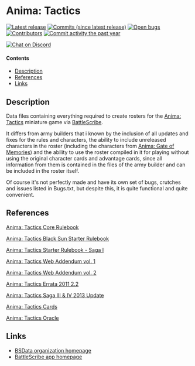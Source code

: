 Anima: Tactics
==================

[![Latest release](https://img.shields.io/github/release/SulLind/BSData-Anima-Tactics-.svg?style=flat-square)](https://github.com/SulLind/BSData-Anima-Tactics-/releases/latest)
[![Commits (since latest release)](https://img.shields.io/github/commits-since/SulLind/BSData-Anima-Tactics-/latest.svg?style=flat-square)](https://github.com/SulLind/BSData-Anima-Tactics-/releases)
[![Open bugs](https://img.shields.io/github/issues/SulLind/BSData-Anima-Tactics-/bug.svg?style=flat-square&label=bugs)](https://github.com/BSData/TemplateDataRepo/issues?q=is%3Aissue+is%3Aopen+label%3Abug)
[![Contributors](https://img.shields.io/github/contributors/SulLind/BSData-Anima-Tactics-.svg?style=flat-square)](https://github.com/SulLind/BSData-Anima-Tactics-/graphs/contributors)
[![Commit activity the past year](https://img.shields.io/github/commit-activity/y/SulLind/BSData-Anima-Tactics-.svg?style=flat-square)](https://github.com/SulLind/BSData-Anima-Tactics-/pulse/monthly)

[![Chat on Discord](https://img.shields.io/discord/558412685981777922.svg?logo=discord&style=popout-square)](https://www.bsdata.net/discord)

#### Contents ####

* [Description][]
* [References][]
* [Links][]

## Description ##
[Description]: #description

Data files containing everything required to create rosters for the [Anima: Tactics](https://boardgamegeek.com/boardgame/27028/anima-tactics) miniature game via [BattleScribe](https://www.battlescribe.net/?tab=news).

It differs from army builders that i known by the inclusion of all updates and fixes for the rules and characters, the ability to include unreleased characters in the roster (including the characters from [Anima: Gate of Memories](https://en.wikipedia.org/wiki/Anima:_Gate_of_Memories)) and the ability to use the roster compiled in it for playing without using the original character cards and advantage cards, since all information from them is contained in the files of the army builder and can be included in the roster itself.

Of course it's not perfectly made and have its own set of bugs, crutches and issues listed in Bugs.txt, but despite this, it is quite functional and quite convenient.

## References ##
[References]: #references
[Anima: Tactics Core Rulebook](https://www.mediafire.com/file/34brwkz1eyasqi0/AT_-_Core_Rulebook.pdf/file)

[Anima: Tactics Black Sun Starter Rulebook](https://www.mediafire.com/file/tr1eosm7zxavwnm/AT_-_Black_Sun_Starter_Rulebook.pdf/file)

[Anima: Tactics Starter Rulebook - Saga I](https://www.mediafire.com/file/8obvjrrvnsugby3/AT_-_Starter_Rulebook_Saga_I.pdf/file)

[Anima: Tactics Web Addendum vol. 1](https://www.mediafire.com/file/6lxvng0ku923vhn/AT_-_Web_Addendum_vol._1.pdf/file)

[Anima: Tactics Web Addendum vol. 2](https://www.mediafire.com/file/ruq5vtjzc5frhya/AT_-_Web_Addendum_vol._2.pdf/file)

[Anima: Tactics Errata 2011 2.2](https://www.mediafire.com/file/bvsbijcwigyfphm/AT_-_Errata_2011_2.2.pdf/file)

[Anima: Tactics Saga III & IV 2013 Update](https://www.mediafire.com/file/c3wve4ndq22phyo/AT_-_Saga_III_%2526_IV_2013_Update.pdf/file)

[Anima: Tactics Cards](https://www.mediafire.com/file/7g5hyhifa4hgl6w/Cards.zip/file)

[Anima: Tactics Oracle](http://atoracle.wikidot.com/)

## Links ##
[Links]: #links

* [BSData organization homepage][BSData.net]
* [BattleScribe app homepage](https://www.battlescribe.net/)

[BSData.net]: https://www.bsdata.net/
[bug report]: https://github.com/BSData/TemplateDataRepo/issues/new/choose
